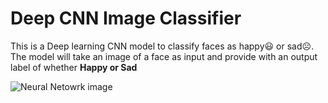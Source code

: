 # Deep CNN Image Classifier 

This is a Deep learning CNN model to classify faces as happy:smiley: or sad:frowning_face:. The model will take an image of a face as input and provide with an output label of whether **Happy or Sad** 

![Neural Netowrk image](https://user-images.githubusercontent.com/63718579/194817312-a373042a-94ef-4074-906e-0960b8fd5c83.png)
